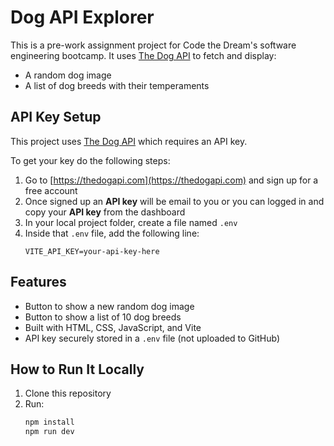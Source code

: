# Dog API Explorer

This is a pre-work assignment project for Code the Dream's software engineering bootcamp. It uses [The Dog API](https://thedogapi.com/) to fetch and display:
- A random dog image
- A list of dog breeds with their temperaments

## API Key Setup

This project uses [The Dog API](https://thedogapi.com/) which requires an API key.

To get your key do the following steps:
1. Go to [https://thedogapi.com](https://thedogapi.com) and sign up for a free account
2. Once signed up an **API key** will be email to you or you can logged in and copy your **API key** from the dashboard
3. In your local project folder, create a file named `.env`
4. Inside that `.env` file, add the following line:
   ```env
   VITE_API_KEY=your-api-key-here

## Features
- Button to show a new random dog image
- Button to show a list of 10 dog breeds
- Built with HTML, CSS, JavaScript, and Vite
- API key securely stored in a `.env` file (not uploaded to GitHub)

## How to Run It Locally
1. Clone this repository  
2. Run:
   ```bash
   npm install
   npm run dev
